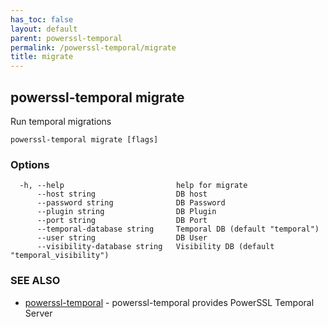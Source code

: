 ```yaml
---
has_toc: false
layout: default
parent: powerssl-temporal
permalink: /powerssl-temporal/migrate
title: migrate
---
```

## powerssl-temporal migrate

Run temporal migrations

```
powerssl-temporal migrate [flags]
```

### Options

```
  -h, --help                         help for migrate
      --host string                  DB host
      --password string              DB Password
      --plugin string                DB Plugin
      --port string                  DB Port
      --temporal-database string     Temporal DB (default "temporal")
      --user string                  DB User
      --visibility-database string   Visibility DB (default "temporal_visibility")
```

### SEE ALSO

* [powerssl-temporal](/powerssl-temporal)	 - powerssl-temporal provides PowerSSL Temporal Server
